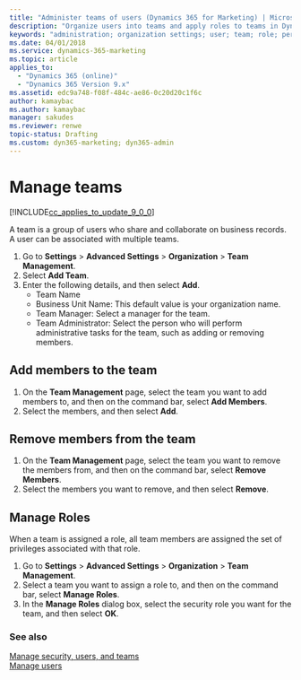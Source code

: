 ```yaml
---
title: "Administer teams of users (Dynamics 365 for Marketing) | Microsoft Docs"
description: "Organize users into teams and apply roles to teams in Dynamics 365 for Marketing"
keywords: "administration; organization settings; user; team; role; permission; fiscal year"
ms.date: 04/01/2018
ms.service: dynamics-365-marketing
ms.topic: article
applies_to:
  - "Dynamics 365 (online)"
  - "Dynamics 365 Version 9.x"
ms.assetid: edc9a748-f08f-484c-ae86-0c20d20c1f6c
author: kamaybac
ms.author: kamaybac
manager: sakudes
ms.reviewer: renwe
topic-status: Drafting
ms.custom: dyn365-marketing; dyn365-admin
---
```


# Manage teams

[!INCLUDE[cc_applies_to_update_9_0_0](../includes/cc_applies_to_update_9_0_0.md)]

A team is a group of users who share and collaborate on business records. A user can be associated with multiple teams.

1. Go to **Settings** > **Advanced Settings** > **Organization** > **Team Management**.
1. Select **Add Team**.
1. Enter the following details, and then select **Add**.
    - Team Name
    - Business Unit Name: This default value is your organization name.
    - Team Manager: Select a manager for the team.
    - Team Administrator: Select the person who will perform administrative tasks for the team, such as adding or removing members.

## Add members to the team

1. On the **Team Management** page, select the team you want to add members to, and then on the command bar, select **Add Members**.
1. Select the members, and then select **Add**.

## Remove members from the team

1. On the **Team Management** page, select the team you want to remove the members from, and then on the command bar, select **Remove Members**.
1. Select the members you want to remove, and then select **Remove**.

## Manage Roles

When a team is assigned a role, all team members are assigned the set of privileges associated with that role.

1. Go to **Settings** > **Advanced Settings** > **Organization** > **Team Management**.
1. Select a team you want to assign a role to, and then on the command bar, select **Manage Roles**.
1. In the **Manage Roles** dialog box, select the security role you want for the team, and then select **OK**.

### See also

[Manage security, users, and teams](../admin/manage-security-users-and-teams.md)  
[Manage users](manage-users.md)
